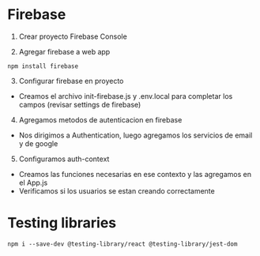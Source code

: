 # Firebase
1. Crear proyecto Firebase Console

2. Agregar firebase a web app
```
npm install firebase
```

3. Configurar firebase en proyecto
* Creamos el archivo init-firebase.js y .env.local para completar los campos (revisar settings de firebase)

4. Agregamos metodos de autenticacion en firebase
* Nos dirigimos a Authentication, luego agregamos los servicios de email y de google

5. Configuramos auth-context
* Creamos las funciones necesarias en ese contexto y las agregamos en el App.js
* Verificamos si los usuarios se estan creando correctamente

# Testing libraries
```
npm i --save-dev @testing-library/react @testing-library/jest-dom
```